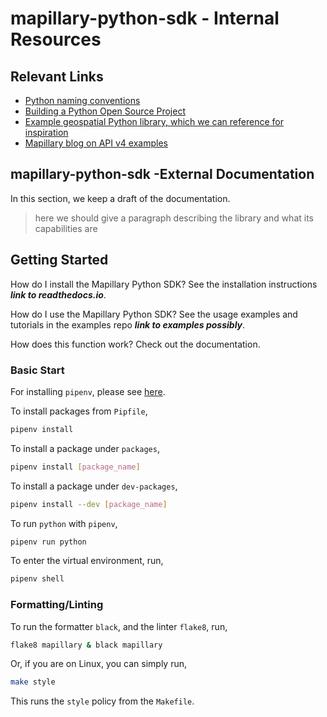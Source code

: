 # mapillary-python-sdk - Internal Resources

## Relevant Links

- [Python naming conventions](https://pythonguides.com/python-naming-conventions/)
- [Building a Python Open Source Project](https://towardsdatascience.com/build-your-first-open-source-python-project-53471c9942a7)
- [Example geospatial Python library, which we can reference for inspiration](https://github.com/gboeing/osmnx)
- [Mapillary blog on API v4 examples](https://blog.mapillary.com/update/2021/06/23/getting-started-with-the-new-mapillary-api-v4.html)

## mapillary-python-sdk -External Documentation

In this section, we keep a draft of the documentation.

> here we should give a paragraph describing the library and what its capabilities are

## Getting Started
  
How do I install the Mapillary Python SDK? See the installation instructions ***link to readthedocs.io***.

How do I use the Mapillary Python SDK? See the usage examples and tutorials in the examples repo ***link to examples possibly***.

How does this function work? Check out the documentation.

### Basic Start

For installing `pipenv`, please see [here](https://pypi.org/project/pipenv/).

To install packages from `Pipfile`,

```bash
pipenv install
```

To install a package under `packages`,

```bash
pipenv install [package_name]
```

To install a package under `dev-packages`,

```bash
pipenv install --dev [package_name]
```

To run `python` with `pipenv`,

```bash
pipenv run python
```

To enter the virtual environment, run,

```bash
pipenv shell
```

### Formatting/Linting

To run the formatter `black`, and the linter `flake8`, run,

```bash
flake8 mapillary & black mapillary
```

Or, if you are on Linux, you can simply run,

```bash
make style
```

This runs the `style` policy from the `Makefile`.
